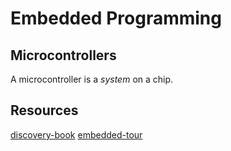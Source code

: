 # Embedded Programming

## Microcontrollers
A microcontroller is a _system_ on a chip.



## Resources
[discovery-book](https://docs.rust-embedded.org/discovery/microbit/)
[embedded-tour](https://docs.rust-embedded.org/)
